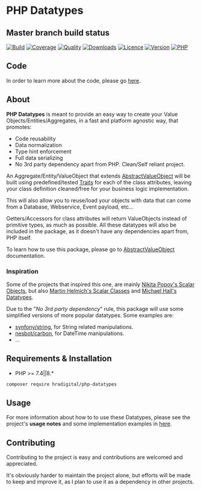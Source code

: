 # PHP Datatypes

## Master branch build status

[![Build](https://img.shields.io/circleci/build/github/HRADigital/php-datatypes.svg)](https://github.com/HRADigital/php-datatypes)
[![Coverage](https://img.shields.io/codecov/c/github/HRADigital/php-datatypes.svg)](https://github.com/HRADigital/php-datatypes)
[![Quality](https://app.codacy.com/project/badge/Grade/de03155208c64196899848458c2ced8a)](https://www.codacy.com/gh/HRADigital/php-datatypes/dashboard?utm_source=github.com&amp;utm_medium=referral&amp;utm_content=HRADigital/php-datatypes&amp;utm_campaign=Badge_Grade)
[![Downloads](https://img.shields.io/github/downloads/HRADigital/php-datatypes/total.svg)](https://github.com/HRADigital/php-datatypes)
[![Licence](https://img.shields.io/github/license/HRADigital/php-datatypes.svg)](https://github.com/HRADigital/php-datatypes)
[![Version](https://img.shields.io/github/release/HRADigital/php-datatypes.svg)](https://github.com/HRADigital/php-datatypes)
[![PHP](https://img.shields.io/packagist/php-v/hradigital/php-datatypes.svg)](https://github.com/HRADigital/php-datatypes)

## Code

In order to learn more about the code, please go [here](https://github.com/HRADigital/php-datatypes/blob/master/src/).

## About

**PHP Datatypes** is meant to provide an easy way to create your Value Objects/Entities/Aggregates, in a fast and platform agnostic way,
that promotes:

- Code reusability
- Data normalization
- Type hint enforcement
- Full data serializing
- No 3rd party dependency apart from PHP. Clean/Self reliant project.

An Aggregate/Entity/ValueObject that extends [AbstractValueObject](https://github.com/HRADigital/php-datatypes/blob/master/src/ValueObjects/AbstractValueObject.php)
will be built using predefined/tested [Traits](https://github.com/HRADigital/php-datatypes/tree/master/src/Traits/Entities) for each of the class attributes,
leaving your class definition cleaned/free for your business logic implementation.

This will also allow you to reuse/load your objects with data that can come from a Database, Webservice, Event payload, etc...

Getters/Accessors for class attributes will return ValueObjects instead of primitive types, as much as possible. All these datatypes will
also be included in the package, as it doesn't have any dependencies apart from, PHP itself.

To learn how to use this package, please go to [AbstractValueObject](https://github.com/HRADigital/php-datatypes/blob/master/src/ValueObjects/) documentation.

### Inspiration

Some of the projects that inspired this one, are mainly [Nikita Popov's Scalar Objects](https://github.com/nikic/scalar_objects),
but also [Martin Helmich's Scalar Classes](https://github.com/martin-helmich/php-scalarclasses/) and
[Michael Hall's Datatypes](https://github.com/themichaelhall/datatypes/).

Due to the "_No 3rd party dependency_" rule, this package will use some simplified versions of more popular datatypes. Some examples are:

- [synfony/string](https://github.com/symfony/string), for String related manipulations.
- [nesbot/carbon](https://github.com/briannesbitt/Carbon), for DateTime manipulations.
- ...

## Requirements & Installation

- PHP >= 7.4||8.*

```bash
composer require hradigital/php-datatypes
```

## Usage

For more information about how to to use these Datatypes, please see the project's **usage notes** and some implementation examples
in [here](src/).

## Contributing

Contributing to the project is easy and contributions are welcomed and appreciated.

It's obviously harder to maintain the project alone, but efforts will be made to keep and improve it, as I plan to use it as
a dependency in other projects.
